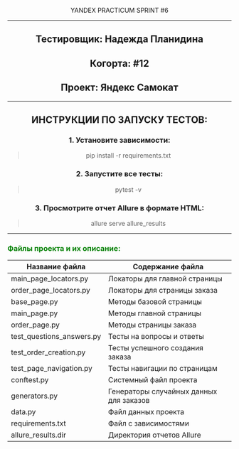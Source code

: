 <h><center>YANDEX PRACTICUM SPRINT #6<center></h>

<hr>

## Тестировщик: Надежда Планидина

## <h>Когорта: #12</h>

## <h>Проект: Яндекс Самокат</h>

<hr>

## <h>ИНСТРУКЦИИ ПО ЗАПУСКУ ТЕСТОВ:</h>

### <h>1. Установите зависимости:</h>

> pip install -r requirements.txt

### <h>2. Запустите все тесты:</h>

> pytest -v

### <h>3. Просмотрите отчет Allure в формате HTML:</h>

> allure serve allure_results

<hr>

<h3 align="left" style="color:green">Файлы проекта и их описание:</h3>

| Название файла                | Содержание файла          |
|-------------------------------|---------------------------|
| main_page_locators.py          | Локаторы для главной страницы |
| order_page_locators.py         | Локаторы для страницы заказа |
| base_page.py                   | Методы базовой страницы   |
| main_page.py                   | Методы главной страницы   |
| order_page.py                  | Методы страницы заказа    |
| test_questions_answers.py      | Тесты на вопросы и ответы |
| test_order_creation.py         | Тесты успешного создания заказа |
| test_page_navigation.py        | Тесты навигации по страницам |
| conftest.py                    | Системный файл проекта     |
| generators.py                  | Генераторы случайных данных для заказов |
| data.py                        | Файл данных проекта       |
| requirements.txt               | Файл с зависимостями       |
| allure_results.dir             | Директория отчетов Allure  |


